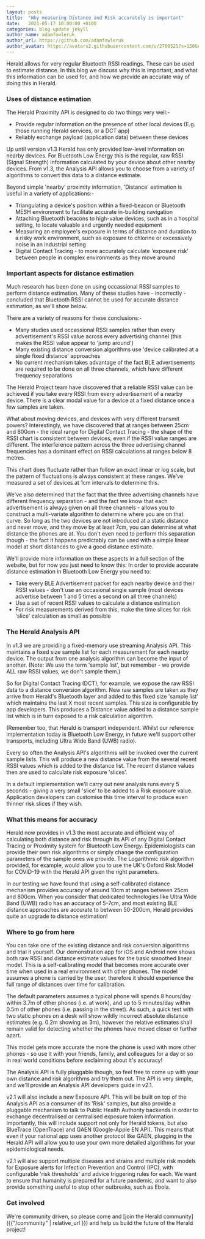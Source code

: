 ```yaml
---
layout: posts
title:  "Why measuring Distance and Risk accurately is important"
date:   2021-05-17 10:00:00 +0100
categories: blog update jekyll
author_name: adamfowleruk
author_url: https://github.com/adamfowleruk
author_avatar: https://avatars2.githubusercontent.com/u/2700521?s=150&u=7998edeafa7e4a1bf65095b13c8a4fd49c240e84&v=4
---
```


Herald allows for very regular Bluetooth RSSI readings. These can be used to estimate distance. In this blog we discuss
why this is important, and what this information can be used for, and how we provide an accurate way of doing this in Herald.

### Uses of distance estimation

The Herald Proximity API is designed to do two things very well:-

- Provide regular information on the presence of other local devices (E.g. those running Herald services, or a DCT app)
- Reliably exchange payload (application data) between these devices

Up until version v1.3 Herald has only provided low-level information on nearby devices. For Bluetooth Low Energy this
is the regular, raw RSSI (Signal Strength) information calculated by your device about other nearby devices. 
From v1.3, the Analysis API allows you to choose from a variety of algorithms to convert this data to a distance estimate.

Beyond simple 'nearby' proximity information, 'Distance' estimation is useful in a variety of applications:-

- Triangulating a device's position within a fixed-beacon or Bluetooth MESH environment to facilitate accurate in-building navigation
- Attaching Bluetooth beacons to high-value devices, such as in a hospital setting, to locate valuable and urgently needed equipment
- Measuring an employee's exposure in terms of distance and duration to a risky work environment, such as exposure to chlorine or excessively noise in an industrial setting
- Digital Contact Tracing - to more accurately calculate 'exposure risk' between people in complex environments as they move around

### Important aspects for distance estimation

Much research has been done on using occassional RSSI samples to perform distance estimation. 
Many of these studies have - incorrectly - concluded that Bluetooth RSSI cannot be used for accurate distance estimation, as we'll show below.

There are a variety of reasons for these conclusions:-

- Many studies used occassional RSSI samples rather than every advertisement's RSSI value across every advertising channel (this makes the RSSI value appear to 'jump around')
- Many existing distance conversion algorithms use 'device calibrated at a single fixed distance' approaches
- No current mechanism takes advantage of the fact BLE advertisements are required to be done on all three channels, which have different frequency separations

The Herald Project team have discovered that a reliable RSSI value can be achieved if you take every RSSI from every advertisement of a nearby device. There is a clear modal value for a device at a fixed distance once a few samples are taken.

What about moving devices, and devices with very different transmit powers? Interestingly, we have discovered that at ranges between 25cm and 800cm - the ideal range
for Digital Contact Tracing - the shape of the RSSI chart is consistent between devices, even if the RSSI value ranges are different. 
The interference pattern across the three advertising channel frequencies has a dominant effect on RSSI calculations at ranges below 8 metres.

This chart does fluctuate rather than follow an exact linear or log scale, but the pattern of fluctuations is always consistent at these ranges. We've measured a set
of devices at 1cm intervals to determine this.

We've also determined that the fact that the three advertising channels have different frequency separation - and the fact we know that each advertisement is always
given on all three channels - allows you to construct a multi-variate algorithm to determine where you are on that curve. So long as the two devices are not introduced at a static distance and never move, and they move by at least 7cm, you can determine at what distance the phones are at. You don't even need to perform this separation though - the fact it happens predictably can be used with a simple linear model at short distances to give a good distance estimate.

We'll provide more information on these aspects in a full section of the website, but for now you just need to know this: In order to provide accurate distance estimation in Bluetooth Low Energy you need to:

- Take every BLE Advertisement packet for each nearby device and their RSSI values - don't use an occasional single sample (most devices advertise between 1 and 5 times a second on all three channels)
- Use a set of recent RSSI values to calculate a distance estimation
- For risk measurements derived from this, make the time slices for risk 'slice' calculation as small as possible

### The Herald Analysis API

In v1.3 we are providing a fixed-memory use streaming Analysis API. This maintains a fixed size sample list for each measurement for each nearby device. The output from one analysis algorithm can become the input of another. (Note: We use the term 'sample list', but remember - we provide ALL raw RSSI values, we don't sample them.)

So for Digital Contact Tracing (DCT), for example, we expose the raw RSSI data to a distance conversion algorithm. 
New raw samples are taken as they arrive from Herald's Bluetooth layer and added to this fixed size 'sample list' which maintains the last X most recent samples. 
This size is configurable by app developers. This produces a Distance value added to a distance sample list which is in turn exposed to a risk calculation algorithm. 


(Remember too, that Herald is transport independent. Whilst our reference implementation today is Bluetooth Low Energy, in future we'll support other transports, including Ultra Wide Band (UWB) radio).

Every so often the Analysis API's algorithms will be invoked over the current sample lists. This will produce a new distance value from the several recent RSSI values which is added to the distance list. The recent distance values then are used to calculate risk exposure 'slices'.

In a default implementation we'll carry out new analysis runs every 5 seconds - giving a very small 'slice' to be added to a Risk exposure value. Application developers can customise this time interval to produce even thinner risk slices if they wish.

### What this means for accuracy

Herald now provides in v1.3 the most accurate and efficient way of calculating both distance and risk through its API of any Digital Contact Tracing or Proximity system for Bluetooth Low Energy. Epidemiologists can provide their own risk algorithms or simply change the configuration parameters of the sample ones we provide. The Logarithmic risk algorithm provided, for example, would allow you to use the UK's Oxford Risk Model for COVID-19 with the Herald API given the right parameters.

In our testing we have found that using a self-calibrated distance mechanism provides accuracy of around 10cm at ranges between 25cm and 800cm. When you consider that dedicated technologies like Ultra Wide Band (UWB) radio has an accuracy of 5-7cm, and most existing BLE distance approaches are accurate to between 50-200cm, Herald provides quite an upgrade to distance estimation!

### Where to go from here

You can take one of the existing distance and risk conversion algorithms and trial it yourself. Our demonstration app for iOS and Android now shows both raw RSSI and distance estimate values for the basic smoothed linear model. This is a self-calibrating model that becomes more accurate over time when used in a real environment with other phones. The model assumes a phone is carried by the user, therefore it should experience the full range of distances over time for calibration. 

The default parameters assumes a typical phone will spends 8 hours/day within 3.7m of other phones (i.e. at work), and up to 5 minutes/day within 0.5m of other phones (i.e. passing in the street). As such, a quick test with two static phones on a desk will show wildly incorrect absolute distance estimates (e.g. 0.2m showing as 3m), however the relative estimates shall remain valid for detecting whether the phones have moved closer or further apart. 

This model gets more accurate the more the phone is used with more other phones - so use it with your friends, family, and colleagues for a day or so in real world conditions before exclaiming about it's accuracy!

The Analysis API is fully pluggable though, so feel free to come up with your own distance and risk algorithms and try them out. The API is very simple, and we'll provide an Analysis API developers guide in v2.1.

v2.1 will also include a new Exposure API. This will be built on top of the Analysis API as a consumer of its 'Risk' samples, but also provide a pluggable mechanism to talk to Public Health Authority backends in order to exchange decentralised or centralised exposure token information. Importantly, this will include support not only for Herald tokens, but also BlueTrace (OpenTrace) and GAEN (Google-Apple EN API). This means that even if your national app uses another protocol like GAEN, plugging in the Herald API will allow you to use your own more detailed algorithms for your epidemiological needs.

v2.1 will also support multiple diseases and strains and multiple risk models for Exposure alerts for Infection Prevention and Control (IPC), with configurable 'risk thresholds' and advice triggering rules for each. We want to ensure that humanity is prepared for a future pandemic, and want to also provide something useful to stop other outbreaks, such as Ebola.

### Get involved

We're community driven, so please come and [join the Herald community]({{"/community" | relative_url }}) 
and help us build the future of the Herald project!
